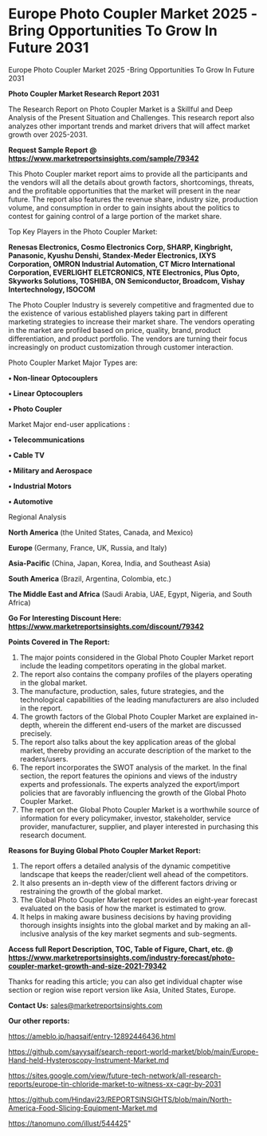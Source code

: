 # Europe Photo Coupler Market 2025 -Bring Opportunities To Grow In Future 2031
 Europe Photo Coupler Market 2025 -Bring Opportunities To Grow In Future 2031

<strong>Photo Coupler Market Research Report 2031</strong>

The Research Report on Photo Coupler Market is a Skillful and Deep Analysis of the Present Situation and Challenges. This research report also analyzes other important trends and market drivers that will affect market growth over 2025-2031.

<strong>Request Sample Report @ <a href=https://www.marketreportsinsights.com/sample/79342>https://www.marketreportsinsights.com/sample/79342</a></strong>

This Photo Coupler market report aims to provide all the participants and the vendors will all the details about growth factors, shortcomings, threats, and the profitable opportunities that the market will present in the near future. The report also features the revenue share, industry size, production volume, and consumption in order to gain insights about the politics to contest for gaining control of a large portion of the market share.

Top Key Players in the Photo Coupler Market:

<strong>Renesas Electronics, Cosmo Electronics Corp, SHARP, Kingbright, Panasonic, Kyushu Denshi, Standex-Meder Electronics, IXYS Corporation, OMRON Industrial Automation, CT Micro International Corporation, EVERLIGHT ELETCRONICS, NTE Electronics, Plus Opto, Skyworks Solutions, TOSHIBA, ON Semiconductor, Broadcom, Vishay Intertechnology, ISOCOM</strong>

The Photo Coupler Industry is severely competitive and fragmented due to the existence of various established players taking part in different marketing strategies to increase their market share. The vendors operating in the market are profiled based on price, quality, brand, product differentiation, and product portfolio. The vendors are turning their focus increasingly on product customization through customer interaction.

Photo Coupler Market Major Types are:

<strong>• Non-linear Optocouplers

• Linear Optocouplers

• Photo Coupler</strong>

Market Major end-user applications :

<strong>• Telecommunications

• Cable TV

• Military and Aerospace

• Industrial Motors

• Automotive</strong>

Regional Analysis

</u><strong><b>North America</b></strong> (the United States, Canada, and Mexico)

<strong><b>Europe </b></strong>(Germany, France, UK, Russia, and Italy)

<strong><b>Asia-Pacific</b></strong> (China, Japan, Korea, India, and Southeast Asia)

<strong><b>South America</b></strong> (Brazil, Argentina, Colombia, etc.)

<strong><b>The Middle East and Africa</b></strong> (Saudi Arabia, UAE, Egypt, Nigeria, and South Africa)

<strong>Go For Interesting Discount Here: <a href=https://www.marketreportsinsights.com/discount/79342>https://www.marketreportsinsights.com/discount/79342</a></strong>

<strong>Points Covered in The Report:</strong>
<ol>
  <li>The major points considered in the Global Photo Coupler Market report include the leading competitors operating in the global market.</li>
  <li>The report also contains the company profiles of the players operating in the global market.</li>
  <li>The manufacture, production, sales, future strategies, and the technological capabilities of the leading manufacturers are also included in the report.</li>
  <li>The growth factors of the Global Photo Coupler Market are explained in-depth, wherein the different end-users of the market are discussed precisely.</li>
  <li>The report also talks about the key application areas of the global market, thereby providing an accurate description of the market to the readers/users.</li>
  <li>The report incorporates the SWOT analysis of the market. In the final section, the report features the opinions and views of the industry experts and professionals. The experts analyzed the export/import policies that are favorably influencing the growth of the Global Photo Coupler Market.</li>
  <li>The report on the Global Photo Coupler Market is a worthwhile source of information for every policymaker, investor, stakeholder, service provider, manufacturer, supplier, and player interested in purchasing this research document.</li>
</ol>
<strong>Reasons for Buying Global Photo Coupler Market Report:</strong>

<ol>
  <li>The report offers a detailed analysis of the dynamic competitive landscape that keeps the reader/client well ahead of the competitors.</li>
  <li>It also presents an in-depth view of the different factors driving or restraining the growth of the global market.</li>
  <li>The Global Photo Coupler Market report provides an eight-year forecast evaluated on the basis of how the market is estimated to grow.</li>
  <li>It helps in making aware business decisions by having providing thorough insights insights into the global market and by making an all-inclusive analysis of the key market segments and sub-segments.</li>
</ol>
<strong>Access full Report Description, TOC, Table of Figure, Chart, etc. @ <a href=https://www.marketreportsinsights.com/industry-forecast/photo-coupler-market-growth-and-size-2021-79342>https://www.marketreportsinsights.com/industry-forecast/photo-coupler-market-growth-and-size-2021-79342</a></strong>


Thanks for reading this article; you can also get individual chapter wise section or region wise report version like Asia, United States, Europe.

<strong>Contact Us:</strong>
sales@marketreportsinsights.com

<strong>Our other reports:</strong>

<a href=https://ameblo.jp/haqsaif/entry-12892446436.html>https://ameblo.jp/haqsaif/entry-12892446436.html</a>

<a href=https://github.com/sayysaif/search-report-world-market/blob/main/Europe-Hand-held-Hysteroscopy-Instrument-Market.md>https://github.com/sayysaif/search-report-world-market/blob/main/Europe-Hand-held-Hysteroscopy-Instrument-Market.md</a>

<a href=https://sites.google.com/view/future-tech-network/all-research-reports/europe-tin-chloride-market-to-witness-xx-cagr-by-2031>https://sites.google.com/view/future-tech-network/all-research-reports/europe-tin-chloride-market-to-witness-xx-cagr-by-2031</a>

<a href=https://github.com/Hindavi23/REPORTSINSIGHTS/blob/main/North-America-Food-Slicing-Equipment-Market.md>https://github.com/Hindavi23/REPORTSINSIGHTS/blob/main/North-America-Food-Slicing-Equipment-Market.md</a>

<a href=https://tanomuno.com/illust/544425>https://tanomuno.com/illust/544425</a>"
